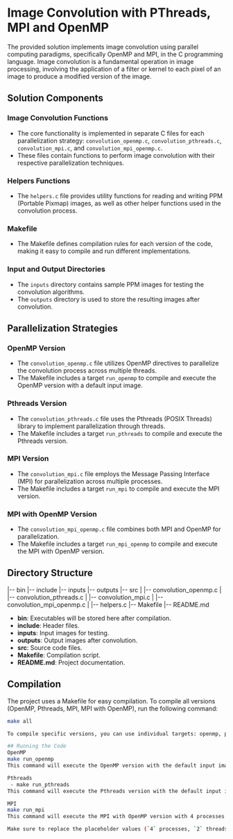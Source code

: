 # Image Convolution with PThreads, MPI and OpenMP

The provided solution implements image convolution using parallel computing paradigms, specifically OpenMP and MPI, in the C programming language. Image convolution is a fundamental operation in image processing, involving the application of a filter or kernel to each pixel of an image to produce a modified version of the image.

## Solution Components

### Image Convolution Functions
- The core functionality is implemented in separate C files for each parallelization strategy: `convolution_openmp.c`, `convolution_pthreads.c`, `convolution_mpi.c`, and `convolution_mpi_openmp.c`.
- These files contain functions to perform image convolution with their respective parallelization techniques.

### Helpers Functions
- The `helpers.c` file provides utility functions for reading and writing PPM (Portable Pixmap) images, as well as other helper functions used in the convolution process.

### Makefile
- The Makefile defines compilation rules for each version of the code, making it easy to compile and run different implementations.

### Input and Output Directories
- The `inputs` directory contains sample PPM images for testing the convolution algorithms.
- The `outputs` directory is used to store the resulting images after convolution.

## Parallelization Strategies

### OpenMP Version
- The `convolution_openmp.c` file utilizes OpenMP directives to parallelize the convolution process across multiple threads.
- The Makefile includes a target `run_openmp` to compile and execute the OpenMP version with a default input image.

### Pthreads Version
- The `convolution_pthreads.c` file uses the Pthreads (POSIX Threads) library to implement parallelization through threads.
- The Makefile includes a target `run_pthreads` to compile and execute the Pthreads version.

### MPI Version
- The `convolution_mpi.c` file employs the Message Passing Interface (MPI) for parallelization across multiple processes.
- The Makefile includes a target `run_mpi` to compile and execute the MPI version.

### MPI with OpenMP Version
- The `convolution_mpi_openmp.c` file combines both MPI and OpenMP for parallelization.
- The Makefile includes a target `run_mpi_openmp` to compile and execute the MPI with OpenMP version.

## Directory Structure
|-- bin
|-- include
|-- inputs
|-- outputs
|-- src
| |-- convolution_openmp.c
| |-- convolution_pthreads.c
| |-- convolution_mpi.c
| |-- convolution_mpi_openmp.c
| |-- helpers.c
|-- Makefile
|-- README.md

- **bin**: Executables will be stored here after compilation.
- **include**: Header files.
- **inputs**: Input images for testing.
- **outputs**: Output images after convolution.
- **src**: Source code files.
- **Makefile**: Compilation script.
- **README.md**: Project documentation.

## Compilation

The project uses a Makefile for easy compilation. To compile all versions (OpenMP, Pthreads, MPI, MPI with OpenMP), run the following command:

```bash
make all

To compile specific versions, you can use individual targets: openmp, pthreads, mpi, mpi_openmp.

## Running the Code
OpenMP
make run_openmp
This command will execute the OpenMP version with the default input image (inputs/leaf.ppm) and store the result in outputs/out_openmp.ppm.

Pthreads
 - make run_pthreads
This command will execute the Pthreads version with the default input image and store the result in outputs/out_pthreads.ppm.

MPI
make run_mpi
This command will execute the MPI with OpenMP version with 4 processes and 2 OpenMP threads per process. The result will be stored in outputs/out_mpi_openmp.ppm.

Make sure to replace the placeholder values (`4` processes, `2` threads) in the `mpi_openmp` target with appropriate values based on your system configuration.

